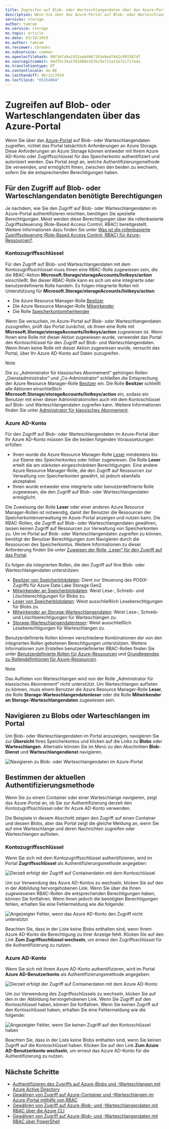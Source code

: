 ```yaml
---
title: Zugreifen auf Blob- oder Warteschlangendaten über das Azure-Portal – Azure Storage
description: Wenn Sie über das Azure-Portal auf Blob- oder Warteschlangendaten zugreifen, richtet das Portal tatsächlich Anforderungen an Azure Storage. Diese Anforderungen an Azure Storage können entweder mit Ihrem Azure AD-Konto oder Zugriffsschlüssel für das Speicherkonto authentifiziert und autorisiert werden.
services: storage
author: tamram
ms.service: storage
ms.topic: article
ms.date: 03/19/2019
ms.author: tamram
ms.reviewer: cbrooks
ms.subservice: common
ms.openlocfilehash: 00f34fa9a1932aebd467163e0ed7441c993387df
ms.sourcegitcommit: d4dfbc34a1f03488e1b7bc5e711a11b72c717ada
ms.translationtype: HT
ms.contentlocale: de-DE
ms.lasthandoff: 06/13/2019
ms.locfileid: "65154004"
---
```

# <a name="use-the-azure-portal-to-access-blob-or-queue-data"></a>Zugreifen auf Blob- oder Warteschlangendaten über das Azure-Portal

Wenn Sie über das [Azure-Portal](https://portal.azure.com) auf Blob- oder Warteschlangendaten zugreifen, richtet das Portal tatsächlich Anforderungen an Azure Storage. Diese Anforderungen an Azure Storage können entweder mit Ihrem Azure AD-Konto oder Zugriffsschlüssel für das Speicherkonto authentifiziert und autorisiert werden. Das Portal zeigt an, welche Authentifizierungsmethode Sie verwenden, und ermöglicht Ihnen, zwischen den beiden zu wechseln, sofern Sie die entsprechenden Berechtigungen haben.  

## <a name="permissions-needed-to-access-blob-or-queue-data"></a>Für den Zugriff auf Blob- oder Warteschlangendaten benötigte Berechtigungen

Je nachdem, wie Sie den Zugriff auf Blob- oder Warteschlangendaten im Azure-Portal authentifizieren möchten, benötigen Sie spezielle Berechtigungen. Meist werden diese Berechtigungen über die rollenbasierte Zugriffssteuerung (Role-Based Access Control, RBAC) bereitgestellt. Weitere Informationen dazu finden Sie unter [Was ist die rollenbasierte Zugriffssteuerung (Role-Based Access Control, RBAC) für Azure-Ressourcen?](../../role-based-access-control/overview.md).

### <a name="account-access-key"></a>Kontozugriffsschlüssel

Für den Zugriff auf Blob- und Warteschlangendaten mit dem Kontozugriffsschlüssel muss Ihnen eine RBAC-Rolle zugewiesen sein, die die RBAC-Aktion **Microsoft.Storage/storageAccounts/listkeys/action** einschließt. Bei dieser RBAC-Rolle kann es sich um eine integrierte oder benutzerdefinierte Rolle handeln. Es folgen integrierte Rollen mit Unterstützung für **Microsoft.Storage/storageAccounts/listkeys/action**:

- Die Azure Resource Manager-Rolle [Besitzer](../../role-based-access-control/built-in-roles.md#owner)
- Die Azure Resource Manager-Rolle [Mitwirkender](../../role-based-access-control/built-in-roles.md#contributor)
- Die Rolle [Speicherkontomitwirkender](../../role-based-access-control/built-in-roles.md#storage-account-contributor)

Wenn Sie versuchen, im Azure-Portal auf Blob- oder Warteschlangendaten zuzugreifen, prüft das Portal zunächst, ob Ihnen eine Rolle mit **Microsoft.Storage/storageAccounts/listkeys/action** zugewiesen ist. Wenn Ihnen eine Rolle mit dieser Aktion zugewiesen wurde, verwendet das Portal den Kontoschlüssel für den Zugriff auf Blob- und Warteschlangendaten. Wenn Ihnen keine Rolle mit dieser Aktion zugewiesen wurde, versucht das Portal, über Ihr Azure AD-Konto auf Daten zuzugreifen.

> [!NOTE]
> Die zu „Administrator für klassisches Abonnement“ gehörigen Rollen „Dienstadministrator“ und „Co-Administrator“ schließen die Entsprechung der Azure Resource Manager-Rolle [Besitzer](../../role-based-access-control/built-in-roles.md#owner) ein. Die Rolle **Besitzer** schließt alle Aktionen einschließlich **Microsoft.Storage/storageAccounts/listkeys/action** ein, sodass ein Benutzer mit einer dieser Administratorrollen auch mit dem Kontoschlüssel auf Blob- und Warteschlangendaten zugreifen kann. Weitere Informationen finden Sie unter [Administrator für klassisches Abonnement](../../role-based-access-control/rbac-and-directory-admin-roles.md#classic-subscription-administrator-roles).

### <a name="azure-ad-account"></a>Azure AD-Konto

Für den Zugriff auf Blob- oder Warteschlangendaten im Azure-Portal über Ihr Azure AD-Konto müssen Sie die beiden folgenden Voraussetzungen erfüllen:

- Ihnen wurde die Azure Resource Manager-Rolle [Leser](../../role-based-access-control/built-in-roles.md#reader) mindestens bis zur Ebene des Speicherkontos oder höher zugewiesen. Die Rolle **Leser** erteilt die am stärksten eingeschränkten Berechtigungen. Eine andere Azure Resource Manager-Rolle, die den Zugriff auf Ressourcen zur Verwaltung von Speicherkonten gewährt, ist jedoch ebenfalls akzeptabel.
- Ihnen wurde entweder eine integrierte oder benutzerdefinierte Rolle zugewiesen, die den Zugriff auf Blob- oder Warteschlangendaten ermöglicht.

Die Zuweisung der Rolle **Leser** oder einer anderen Azure Resource Manager-Rollen ist notwendig, damit der Benutzer die Ressourcen der Speicherkontenverwaltung im Azure-Portal anzeigen und nutzen kann. Die RBAC-Rollen, die Zugriff auf Blob- oder Warteschlangendaten gewähren, lassen keinen Zugriff auf Ressourcen zur Verwaltung von Speicherkonten zu. Um im Portal auf Blob- oder Warteschlangendaten zugreifen zu können, benötigt der Benutzer Berechtigungen zum Navigieren durch die Ressourcen des Speicherkontos. Weitere Informationen zu dieser Anforderung finden Sie unter [Zuweisen der Rolle „Leser“ für den Zugriff auf das Portal](../common/storage-auth-aad-rbac-portal.md#assign-the-reader-role-for-portal-access).

Es folgen die integrierten Rollen, die den Zugriff auf Ihre Blob- oder Warteschlangendaten unterstützen:

- [Besitzer von Speicherblobdaten](../../role-based-access-control/built-in-roles.md#storage-blob-data-owner): Dient zur Steuerung des POSIX-Zugriffs für Azure Data Lake Storage Gen2.
- [Mitwirkender an Speicherblobdaten](../../role-based-access-control/built-in-roles.md#storage-blob-data-contributor): Weist Lese-, Schreib- und Löschberechtigungen für Blobs zu.
- [Leser von Speicherblobdaten](../../role-based-access-control/built-in-roles.md#storage-blob-data-reader): Weist ausschließlich Leseberechtigungen für Blobs zu.
- [Mitwirkender an Storage-Warteschlangendaten](../../role-based-access-control/built-in-roles.md#storage-queue-data-contributor): Weist Lese-, Schreib- und Löschberechtigungen für Warteschlangen zu.
- [Storage-Warteschlangendatenleser](../../role-based-access-control/built-in-roles.md#storage-queue-data-reader): Weist ausschließlich Leseberechtigungen für Warteschlangen zu.
    
Benutzerdefinierte Rollen können verschiedene Kombinationen der von den integrierten Rollen gebotenen Berechtigungen unterstützen. Weitere Informationen zum Erstellen benutzerdefinierter RBAC-Rollen finden Sie unter [Benutzerdefinierte Rollen für Azure-Ressourcen](../../role-based-access-control/custom-roles.md) und [Grundlegendes zu Rollendefinitionen für Azure-Ressourcen](../../role-based-access-control/role-definitions.md).

> [!NOTE]
> Das Auflisten von Warteschlangen wird von der Rolle „Administrator für klassisches Abonnement“ nicht unterstützt. Um Warteschlangen auflisten zu können, muss einem Benutzer die Azure Resource Manager-Rolle **Leser**, die Rolle **Storage-Warteschlangendatenleser** oder die Rolle **Mitwirkender an Storage-Warteschlangendaten** zugewiesen sein.

## <a name="navigate-to-blobs-or-queues-in-the-portal"></a>Navigieren zu Blobs oder Warteschlangen im Portal

Um Blob- oder Warteschlangendaten im Portal anzuzeigen, navigieren Sie zur **Übersicht** Ihres Speicherkontos und klicken auf die Links zu **Blobs** oder **Warteschlangen**. Alternativ können Sie im Menü zu den Abschnitten **Blob-Dienst** und **Warteschlangendienst** navigieren. 

![Navigieren zu Blob- oder Warteschlangendaten im Azure-Portal](media/storage-access-blobs-queues-portal/blob-queue-access.png)

## <a name="determine-the-current-authentication-method"></a>Bestimmen der aktuellen Authentifizierungsmethode

Wenn Sie zu einem Container oder einer Warteschlange navigieren, zeigt das Azure-Portal an, ob Sie zur Authentifizierung derzeit den Kontozugriffsschlüssel oder Ihr Azure AD-Konto verwenden.

Die Beispiele in diesem Abschnitt zeigen den Zugriff auf einen Container und dessen Blobs, aber das Portal zeigt die gleiche Meldung an, wenn Sie auf eine Warteschlange und deren Nachrichten zugreifen oder Warteschlangen auflisten.

### <a name="account-access-key"></a>Kontozugriffsschlüssel

Wenn Sie sich mit dem Kontozugriffsschlüssel authentifizieren, wird im Portal **Zugriffsschlüssel** als Authentifizierungsmethode angegeben:

![Derzeit erfolgt der Zugriff auf Containerdaten mit dem Kontoschlüssel](media/storage-access-blobs-queues-portal/auth-method-access-key.png)

Um zur Verwendung des Azure AD-Kontos zu wechseln, klicken Sie auf den in der Abbildung hervorgehobenen Link. Wenn Sie über die Ihnen zugewiesenen RBAC-Rollen die entsprechenden Berechtigungen haben, können Sie fortfahren. Wenn Ihnen jedoch die benötigten Berechtigungen fehlen, erhalten Sie eine Fehlermeldung wie die folgende:

![Angezeigter Fehler, wenn das Azure AD-Konto den Zugriff nicht unterstützt](media/storage-access-blobs-queues-portal/auth-error-azure-ad.png)

Beachten Sie, dass in der Liste keine Blobs enthalten sind, wenn Ihrem Azure AD-Konto die Berechtigung zu ihrer Anzeige fehlt. Klicken Sie auf den Link **Zum Zugriffsschlüssel wechseln**, um erneut den Zugriffsschlüssel für die Authentifizierung zu nutzen.

### <a name="azure-ad-account"></a>Azure AD-Konto

Wenn Sie sich mit Ihrem Azure AD-Konto authentifizieren, wird im Portal **Azure AD-Benutzerkonto** als Authentifizierungsmethode angegeben:

![Derzeit erfolgt der Zugriff auf Containerdaten mit dem Azure AD-Konto](media/storage-access-blobs-queues-portal/auth-method-azure-ad.png)

Um zur Verwendung des Zugriffsschlüssels zu wechseln, klicken Sie auf den in der Abbildung hervorgehobenen Link. Wenn Sie Zugriff auf den Kontoschlüssel haben, können Sie fortfahren. Wenn Sie keinen Zugriff auf den Kontoschlüssel haben, erhalten Sie eine Fehlermeldung wie die folgende:

![Angezeigter Fehler, wenn Sie keinen Zugriff auf den Kontoschlüssel haben](media/storage-access-blobs-queues-portal/auth-error-access-key.png)

Beachten Sie, dass in der Liste keine Blobs enthalten sind, wenn Sie keinen Zugriff auf die Kontoschlüssel haben. Klicken Sie auf den Link **Zum Azure AD-Benutzerkonto wechseln**, um erneut das Azure AD-Konto für die Authentifizierung zu nutzen.

## <a name="next-steps"></a>Nächste Schritte

- [Authentifizieren des Zugriffs auf Azure-Blobs und -Warteschlangen mit Azure Active Directory](storage-auth-aad.md)
- [Gewähren von Zugriff auf Azure-Container und -Warteschlangen im Azure-Portal mithilfe von RBAC](storage-auth-aad-rbac-portal.md)
- [Gewähren von Zugriff auf Azure-Blob- und -Warteschlangendaten mit RBAC über die Azure CLI](storage-auth-aad-rbac-cli.md)
- [Gewähren von Zugriff auf Azure-Blob- und -Warteschlangendaten mit RBAC über PowerShell](storage-auth-aad-rbac-powershell.md)
